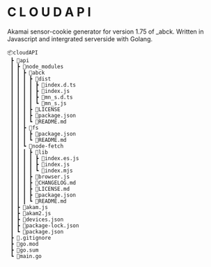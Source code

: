 # C L O U D A P I

Akamai sensor-cookie generator for version 1.75 of _abck.
Written in Javascript and intergrated serverside with Golang.

```
📦cloudAPI
 ┣ 📂api
 ┃ ┣ 📂node_modules
 ┃ ┃ ┣ 📂abck
 ┃ ┃ ┃ ┣ 📂dist
 ┃ ┃ ┃ ┃ ┣ 📜index.d.ts
 ┃ ┃ ┃ ┃ ┣ 📜index.js
 ┃ ┃ ┃ ┃ ┣ 📜mn_s.d.ts
 ┃ ┃ ┃ ┃ ┗ 📜mn_s.js
 ┃ ┃ ┃ ┣ 📜LICENSE
 ┃ ┃ ┃ ┣ 📜package.json
 ┃ ┃ ┃ ┗ 📜README.md
 ┃ ┃ ┣ 📂fs
 ┃ ┃ ┃ ┣ 📜package.json
 ┃ ┃ ┃ ┗ 📜README.md
 ┃ ┃ ┗ 📂node-fetch
 ┃ ┃ ┃ ┣ 📂lib
 ┃ ┃ ┃ ┃ ┣ 📜index.es.js
 ┃ ┃ ┃ ┃ ┣ 📜index.js
 ┃ ┃ ┃ ┃ ┗ 📜index.mjs
 ┃ ┃ ┃ ┣ 📜browser.js
 ┃ ┃ ┃ ┣ 📜CHANGELOG.md
 ┃ ┃ ┃ ┣ 📜LICENSE.md
 ┃ ┃ ┃ ┣ 📜package.json
 ┃ ┃ ┃ ┗ 📜README.md
 ┃ ┣ 📜akam.js
 ┃ ┣ 📜akam2.js
 ┃ ┣ 📜devices.json
 ┃ ┣ 📜package-lock.json
 ┃ ┗ 📜package.json
 ┣ 📜.gitignore
 ┣ 📜go.mod
 ┣ 📜go.sum
 ┗ 📜main.go
```
